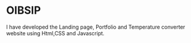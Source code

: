 # OIBSIP
I have developed the Landing page, Portfolio and Temperature converter website using Html,CSS and Javascript.
